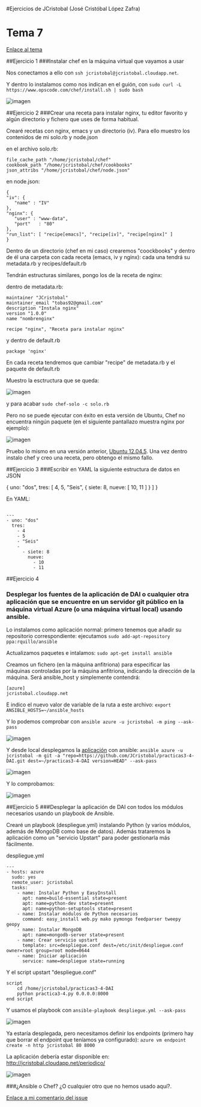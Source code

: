 #Ejercicios de JCristobal (José Cristóbal López Zafra)

# Tema 7

[Enlace al tema](http://jj.github.io/IV/documentos/temas/Gestion_de_configuraciones)


##Ejercicio 1
###Instalar chef en la máquina virtual que vayamos a usar

Nos conectamos a ello con `ssh jcristobal@jcristobal.cloudapp.net`.

Y dentro lo instalamos como nos indican en el guión, con `sudo curl -L https://www.opscode.com/chef/install.sh | sudo bash` 


![imagen](http://i.imgur.com/ehjjAiH.png) 


##Ejercicio 2
###Crear una receta para instalar nginx, tu editor favorito y algún directorio y fichero que uses de forma habitual. 

Crearé recetas con nginx, emacs y un directorio (iv). Para ello muestro los contenidos de mi solo.rb y node.json

en el archivo solo.rb:

```
file_cache_path "/home/jcristobal/chef"
cookbook_path "/home/jcristobal/chef/cookbooks"
json_attribs "/home/jcristobal/chef/node.json"
```

en node.json:

```
{
"iv": {
   "name" : "IV"
},
"nginx": {
   "user" : "www-data",
   "port"	: "80"
},
"run_list": [ "recipe[emacs]", "recipe[iv]", "recipe[nginx]" ]
}
```


Dentro de un directorio (chef en mi caso) crearemos "coockbooks" y dentro de él una carpeta con cada receta (emacs, iv y nginx): cada una tendrá su metadata.rb y recipes/default.rb

Tendrán estructuras similares, pongo los de la receta de nginx:

dentro de metadata.rb:

```
maintainer "JCristobal"
maintainer_email "tobas92@gmail.com"
description "Instala nginx"
version "1.0.0"
name "nombrenginx"

recipe "nginx", "Receta para instalar nginx"
```

y dentro de default.rb

```
package 'nginx'
```

En cada receta tendremos que cambiar "recipe" de metadata.rb y el paquete de default.rb



Muestro la esctructura que se queda:

![imagen](http://i.imgur.com/tFveKn6.png) 

y para acabar `sudo chef-solo -c solo.rb`

Pero no se puede ejecutar con éxito en esta versión de Ubuntu, Chef no encuentra ningún paquete (en el siguiente pantallazo muestra nginx por ejemplo):

![imagen](http://i.imgur.com/hu0qVB1.png) 


Pruebo lo mismo en una versión anterior, [Ubuntu 12.04.5](http://releases.ubuntu.com/12.04/). Una vez dentro instalo chef y creo una receta, pero obtengo el mismo fallo.


##Ejercicio 3
###Escribir en YAML la siguiente estructura de datos en JSON

{ uno: "dos", tres: [ 4, 5, "Seis", { siete: 8, nueve: [ 10, 11 ] } ] }

En YAML:

```

---
- uno: "dos"
  tres:
    - 4
    - 5
    - "Seis"
    -
      - siete: 8
        nueve: 
          - 10
          - 11

```

##Ejercicio 4 
### Desplegar los fuentes de la aplicación de DAI o cualquier otra aplicación que se encuentre en un servidor git público en la máquina virtual Azure (o una máquina virtual local) usando ansible.

Lo instalamos como aplicación normal: primero tenemos que añadir su repositorio correspondiente: ejecutamos `sudo add-apt-repository ppa:rquillo/ansible`

Actualizamos paquetes e intalamos: `sudo apt-get install ansible`

Creamos un fichero (en la máquina anfitriona) para especificar las máquinas controladas por la máquina anfitriona, indicando la dirección de la máquina. Será ansible_host y simplemente contendrá:

```
[azure]
jcristobal.cloudapp.net
```


E indico el nuevo valor de variable de la ruta a este archivo: `export ANSIBLE_HOSTS=~/ansible_hosts`

Y lo podemos comprobar con `ansible azure -u jcristobal -m ping --ask-pass`

![imagen](http://i.imgur.com/PfkbZX9.png) 

Y desde local desplegamos la [aplicación](https://github.com/JCristobal/practicas3-4-DAI) con ansible:
`ansible azure -u jcristobal -m git -a "repo=https://github.com/JCristobal/practicas3-4-DAI.git dest=~/practicas3-4-DAI version=HEAD" --ask-pass`

![imagen](http://i.imgur.com/oShNyIM.png) 

Y lo comprobamos:

![imagen](http://i.imgur.com/Ygq64PG.png) 



##Ejercicio 5
###Desplegar la aplicación de DAI con todos los módulos necesarios usando un playbook de Ansible.

Crearé un playbook (despliegue.yml) instalando Python (y varios módulos, además de MongoDB como base de datos). Además trataremos la aplicación como un "servicio Upstart" para poder gestionarla más fácilmente.

despliegue.yml

```
---
- hosts: azure
  sudo: yes
  remote_user: jcristobal
  tasks:
    - name: Instalar Python y EasyInstall
      apt: name=build-essential state=present
      apt: name=python-dev state=present
      apt: name=python-setuptools state=present
    - name: Instalar módulos de Python necesarios
      command: easy_install web.py mako pymongo feedparser tweepy geopy
    - name: Instalar MongoDB
      apt: name=mongodb-server state=present
    - name: Crear servicio upstart
      template: src=despliegue.conf dest=/etc/init/despliegue.conf owner=root group=root mode=0644
    - name: Iniciar aplicación
      service: name=despliegue state=running
```

Y el script upstart "despliegue.conf" 

```
script
    cd /home/jcristobal/practicas3-4-DAI
    python practica3-4.py 0.0.0.0:8000
end script
```

Y usamos el playbook con `ansible-playbook despliegue.yml --ask-pass`

![imagen](http://i.imgur.com/UfpWJuV.png) 

Ya estaría desplegada, pero necesitamos definir los endpoints (primero hay que borrar el endpoint que teníamos ya configurado): `azure vm endpoint create -n http jcristobal 80 8000`

La aplicación debería estar disponible en: http://jcristobal.cloudapp.net/periodico/

![imagen](http://i.imgur.com/RiiHPWQ.png) 


###¿Ansible o Chef? ¿O cualquier otro que no hemos usado aquí?.

[Enlace a mi comentario del issue](https://github.com/IV-GII/GII-2013/issues/131#issuecomment-70383092)



